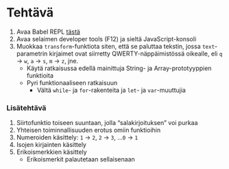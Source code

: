 # Tehtävä

1. Avaa Babel REPL [tästä](https://babeljs.io/repl/#?browsers=defaults%2C%20not%20ie%2011%2C%20not%20ie_mob%2011&build=&builtIns=false&corejs=3.6&spec=false&loose=false&code_lz=GYVwdgxgLglg9mABFATgQzAZ2HFBbACigFMAPKASkQG8AoRRFYqEFJE8gbloF9baICTFES4YAcxhg0AG0QBeRAHI0mACYATpd0FYRqDNlx5iahcnRYc-AmMnSZFbgKFwZxAHQy44opaP4pk6IAPQhiABE6sBoEUA&debug=false&forceAllTransforms=false&shippedProposals=false&circleciRepo=&evaluate=true&fileSize=false&timeTravel=false&sourceType=module&lineWrap=false&presets=&prettier=false&targets=&version=7.18.12&externalPlugins=&assumptions=%7B%7D)
2. Avaa selaimen developer tools \(F12\) ja sieltä JavaScript-konsoli
3. Muokkaa `transform`-funktiota siten, että se paluttaa tekstin, jossa `text`-parametrin kirjaimet ovat siirretty QWERTY-näppäimistössä oikealle, eli `q` → `w`, `a` → `s`, `m` → `z`, jne.
   * Käytä ratkaisussa edellä mainittuja String- ja Array-prototyyppien funktioita
   * Pyri funktionaaliseen ratkaisuun
     * Vältä `while`- ja `for`-rakenteita ja `let`- ja `var`-muuttujia

### Lisätehtävä

1. Siirtofunktio toiseen suuntaan, jolla “salakirjoituksen” voi purkaa
2. Yhteisen toiminnallisuuden erotus omiin funktioihin
3. Numeroiden käsittely: `1` → `2`, `2` → `3`, …`0` → `1`
4. Isojen kirjainten käsittely
5. Erikoismerkkien käsittely
   * Erikoismerkit palautetaan sellaisenaan

